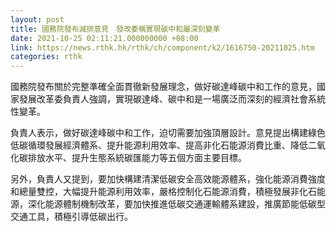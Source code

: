 ```yaml
---
layout: post
title: 國務院發布減排意見　發改委稱實現碳中和屬深刻變革
date: 2021-10-25 02:11:21.000000000 +08:00
link: https://news.rthk.hk/rthk/ch/component/k2/1616750-20211025.htm
categories: rthk
---
```


國務院發布關於完整準確全面貫徹新發展理念，做好碳達峰碳中和工作的意見，國家發展改革委負責人強調，實現碳達峰、碳中和是一場廣泛而深刻的經濟社會系統性變革。

負責人表示，做好碳達峰碳中和工作，迫切需要加強頂層設計。意見提出構建綠色低碳循環發展經濟體系、提升能源利用效率、提高非化石能源消費比重、降低二氧化碳排放水平、提升生態系統碳匯能力等五個方面主要目標。

另外，負責人又提到，要加快構建清潔低碳安全高效能源體系，強化能源消費強度和總量雙控，大幅提升能源利用效率，嚴格控制化石能源消費，積極發展非化石能源，深化能源體制機制改革，要加快推進低碳交通運輸體系建設，推廣節能低碳型交通工具，積極引導低碳出行。
